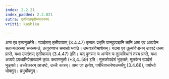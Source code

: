 ```yaml
---
index: 2.2.21
index_padded: 2.2.021
sutra: तृतीयाप्रभृतीन्यतरस्यम्
vritti: kashika

---
```

अमा एव इत्यनुवर्तते। उपदंशस् तृतीयायाम् (3.4.47) इत्यतः प्रभृति यान्युपपदानि तानि अमा एव अव्ययेन सहान्यतरस्यां समस्यन्ते, तत्पुरुषश्च समासो भवति। उभयत्रविभाशेयम्। यदमा एव तुल्यविधानम् उपपदं तस्य प्राप्ते, यथा उपदंशस् तृतीयायाम् (3.4.47) इति। यत् पुनरमा च अन्येन च तुल्यविधानं तस्य प्राप्ते, यथा अव्यये ऽयथाभिप्रेताख्याने कृञः क्त्वाणमुलौ (*3,4..59) इति। मूलकोपदंशं भुङ्क्ते, मूलकेन उपदंशं भुङ्क्ते। उच्चैःकारम् आचष्टे, उच्चैः कारम्। अमा एव इत्येव, पर्यप्तिवचनेष्वलमर्थेषु (3.4.66), पर्याप्तो भोक्तुम्। प्रभुर्भोक्तुम्।